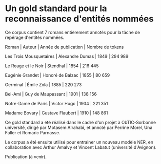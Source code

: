 # Un gold standard pour la reconnaissance d'entités nommées

Ce corpus contient 7 romans entièrement annotés pour la tâche de repérage d'entités nommées.

Roman  |  Auteur  |  Année de publication  |  Nombre de tokens

Les Trois Mousquetaires  |  Alexandre Dumas  |  1849  |  294 989

Le Rouge et le Noir  |  Stendhal  |  1854  |  216 445

Eugénie Grandet  |  Honoré de Balzac  |  1855  |  80 659

Germinal  |  Émile Zola  |  1885  |  220 273

Bel-Ami  |  Guy de Maupassant  |  1901  |  138 156

Notre-Dame de Paris  |  Victor Hugo  |  1904  |  221 351

Madame Bovary  |  Gustave Flaubert  |  1910  |  148 861


Ce gold standard a été réalisé dans le cadre d'un projet à ObTIC-Sorbonne université, dirigé par Motasem Alrahabi, et annoté par Perrine Morel, Una Faller et Romaric Parnasse.

Le corpus a été ensuite utilisé pour entrainer un nouveau modèle NER, en collaboration avec Arthur Amalvy et Vincent Labatut (université d'Avignon).

Publication (à venir).
